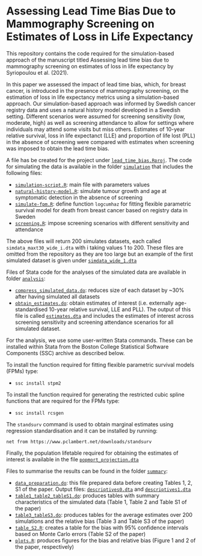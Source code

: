# Assessing Lead Time Bias Due to Mammography Screening on Estimates of Loss in Life Expectancy

This repository contains the code required for the simulation-based approach of the manuscript titled Assessing lead time bias due to mammography screening on estimates of loss in life expectancy by Syriopoulou et al. (2021).

In this paper we assessed the impact of lead time bias, which, for breast cancer, is introduced in the presence of mammography screening, on the estimation of loss in life expectancy metrics using a simulation-based approach.
Our simulation-based approach was informed by Swedish cancer registry data and uses a natural history model developed in a Swedish setting.
Different scenarios were assumed for screening sensitivity (low, moderate, high) as well as screening attendance to allow for settings where individuals may attend some visits but miss others.
Estimates of 10-year relative survival, loss in life expectanct (LLE) and proportion of life lost (PLL) in the absence of screening were compared with estimates when screening was imposed to obtain the lead time bias. 

A file has be created for the project under [`lead_time_bias.Rproj`](https://github.com/syriop-elisa/lead_time_bias/blob/main/-ead_time_bias.Rproj).
The code for simulating the data is available in the folder [`simulation`](https://github.com/syriop-elisa/lead_time_bias/tree/main/simulation) that includes the following files:

* [`simulation-script.R`](https://github.com/syriop-elisa/lead_time_bias/blob/main/simulation/simulation-script.R): main file with parameters values
* [`natural-history-model.R`](https://github.com/syriop-elisa/lead_time_bias/blob/main/simulation/natural-history-model.R): simulate tumour growth and age at symptomatic detection in the absence of screening
* [`simulate-fpm.R`](https://github.com/syriop-elisa/lead_time_bias/blob/main/simulation/simulate-fpm.R): define function `logcumhaz` for fitting flexible parametric survival model for death from breast cancer based on registry data in Sweden         
* [`screening.R`](https://github.com/syriop-elisa/lead_time_bias/blob/main/simulation/screening.R): impose screening scenarios with different sensitivity and attendance

The above files will return 200 simulates datasets, each called `simdata_maxt30_wide_i.dta` with i taking values 1 to 200. 
These files are omitted from the repository as they are too large but an example of the first simulated dataset is given under [`simdata_wide_1.dta`](https://github.com/syriop-elisa/lead_time_bias/blob/main/dta/simdata_wide_1.dta)

Files of Stata code for the analyses of the simulated data are available in folder [`analysis`](https://github.com/syriop-elisa/lead_time_bias/blob/main/analysis):
* [`compress_simulated_data.do`](https://github.com/syriop-elisa/lead_time_bias/blob/main/analysis/compress_simulated_data.do): reduces size of each dataset by ~30% after having simulated all datasets
* [`obtain_estimates.do`](https://github.com/syriop-elisa/lead_time_bias/blob/main/analysis/obtain_estimates.do): obtain estimates of interest (i.e. externally age-standardised 10-year relative survival, LLE and PLL).
The output of this file is called [`estimates.dta`](https://github.com/syriop-elisa/lead_time_bias/blob/main/dta/estimates.dta) and includes the estimates of interest across screening sensitivity and screening attendance scenarios for all simulated dataset. 

For the analysis, we use some user-written Stata commands.
These can be installed within Stata from the Boston College Statistical Software Components (SSC) archive as described below. 

To install the function required for fitting flexible parametric survival models (FPMs) type:  
* `ssc install stpm2`

To install the function required for generating the restricted cubic spline functions that are required for the FPMs type:
* `ssc install rcsgen`

The `standsurv` command is used to obtain marginal estimates using regression standardisation and it can be installed by running:

`net from https://www.pclambert.net/downloads/standsurv`

Finally, the population lifetable required for obtaining the estimates of interest is available in the file [`popmort_projection.dta`](https://github.com/syriop-elisa/lead_time_bias/blob/main/dta/popmort_projection.dta)


Files to summarise the results can be found in the folder [`summary`](https://github.com/syriop-elisa/lead_time_bias/blob/main/summary):
* [`data_preparation.do`](https://github.com/syriop-elisa/lead_time_bias/blob/main/summary/data_preparation.do): this file prepared data before creating Tables 1, 2, S1 of the paper. Output files: [`descriptives0.dta`](https://github.com/syriop-elisa/lead_time_bias/blob/main/dta/descriptives0.dta) and [`descriptives1.dta`](https://github.com/syriop-elisa/lead_time_bias/blob/main/dta/descriptives1.dta)
* [`table1_table2_tableS1.do`](https://github.com/syriop-elisa/lead_time_bias/blob/main/summary/table1_table2_tableS1.do): produces tables with summary characteristics of the simulated data (Table 1, Table 2 and Table S1 of the paper)
* [`table3_tableS3.do`](https://github.com/syriop-elisa/lead_time_bias/blob/main/summary/table3_tableS3.do): produces tables for the average estimates over 200 simulations and the relative bias (Table 3 and Table S3 of the paper)
* [`table_S2.R`](https://github.com/syriop-elisa/lead_time_bias/blob/main/summary/table_S2.R): creates a table for the bias with 95\% confidence intervals based on Monte Carlo errors (Table S2 of the paper)
* [`plots.R`](https://github.com/syriop-elisa/lead_time_bias/blob/main/summary/plots.R): produces figures for the bias and relative bias (Figure 1 and 2 of the paper, respectively)